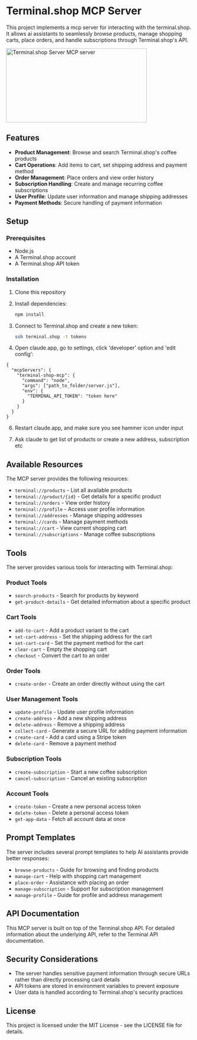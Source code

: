 # Terminal.shop MCP Server

This project implements a mcp server for interacting with the terminal.shop. It allows ai assistants to seamlessly browse products, manage shopping carts, place orders, and handle subscriptions through Terminal.shop's API.

<a href="https://glama.ai/mcp/servers/@pashaydev/terminal.shop.mcp">
  <img width="380" height="200" src="https://glama.ai/mcp/servers/@pashaydev/terminal.shop.mcp/badge" alt="Terminal.shop Server MCP server" />
</a>

## Features

- **Product Management**: Browse and search Terminal.shop's coffee products
- **Cart Operations**: Add items to cart, set shipping address and payment method
- **Order Management**: Place orders and view order history
- **Subscription Handling**: Create and manage recurring coffee subscriptions
- **User Profile**: Update user information and manage shipping addresses
- **Payment Methods**: Secure handling of payment information

## Setup

### Prerequisites

- Node.js
- A Terminal.shop account
- A Terminal.shop API token

### Installation

1. Clone this repository

2. Install dependencies:
   ```bash
   npm install
   ```
4. Connect to Terminal.shop and create a new token:
   ```bash
   ssh terminal.shop -t tokens
   ```

5. Open claude.app, go to settings, click 'developer' option and 'edit config':

```
{
  "mcpServers": {
    "terminal-shop-mcp": {
      "command": "node",
      "args": ["path_to_folder/server.js"],
      "env": {
        "TERMINAL_API_TOKEN": "token here"
      }
    }
  }
}
```

6. Restart claude.app, and make sure you see hammer icon under input

7. Ask claude to get list of products or create a new address, subscription etc

## Available Resources

The MCP server provides the following resources:

- `terminal://products` - List all available products
- `terminal://product/{id}` - Get details for a specific product
- `terminal://orders` - View order history
- `terminal://profile` - Access user profile information
- `terminal://addresses` - Manage shipping addresses
- `terminal://cards` - Manage payment methods
- `terminal://cart` - View current shopping cart
- `terminal://subscriptions` - Manage coffee subscriptions

## Tools

The server provides various tools for interacting with Terminal.shop:

### Product Tools
- `search-products` - Search for products by keyword
- `get-product-details` - Get detailed information about a specific product

### Cart Tools
- `add-to-cart` - Add a product variant to the cart
- `set-cart-address` - Set the shipping address for the cart
- `set-cart-card` - Set the payment method for the cart
- `clear-cart` - Empty the shopping cart
- `checkout` - Convert the cart to an order

### Order Tools
- `create-order` - Create an order directly without using the cart

### User Management Tools
- `update-profile` - Update user profile information
- `create-address` - Add a new shipping address
- `delete-address` - Remove a shipping address
- `collect-card` - Generate a secure URL for adding payment information
- `create-card` - Add a card using a Stripe token
- `delete-card` - Remove a payment method

### Subscription Tools
- `create-subscription` - Start a new coffee subscription
- `cancel-subscription` - Cancel an existing subscription

### Account Tools
- `create-token` - Create a new personal access token
- `delete-token` - Delete a personal access token
- `get-app-data` - Fetch all account data at once

## Prompt Templates

The server includes several prompt templates to help AI assistants provide better responses:

- `browse-products` - Guide for browsing and finding products
- `manage-cart` - Help with shopping cart management
- `place-order` - Assistance with placing an order
- `manage-subscription` - Support for subscription management
- `manage-profile` - Guide for profile and address management

## API Documentation

This MCP server is built on top of the Terminal.shop API. For detailed information about the underlying API, refer to the Terminal API documentation.

## Security Considerations

- The server handles sensitive payment information through secure URLs rather than directly processing card details
- API tokens are stored in environment variables to prevent exposure
- User data is handled according to Terminal.shop's security practices

## License

This project is licensed under the MIT License - see the LICENSE file for details.
